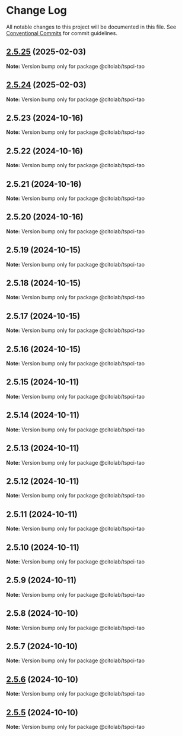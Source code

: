 # Change Log

All notable changes to this project will be documented in this file.
See [Conventional Commits](https://conventionalcommits.org) for commit guidelines.

## [2.5.25](https://github.com/Citolab/tspci/compare/v2.5.24...v2.5.25) (2025-02-03)

**Note:** Version bump only for package @citolab/tspci-tao





## [2.5.24](https://github.com/Citolab/tspci/compare/v2.5.23...v2.5.24) (2025-02-03)

**Note:** Version bump only for package @citolab/tspci-tao





## 2.5.23 (2024-10-16)

**Note:** Version bump only for package @citolab/tspci-tao





## 2.5.22 (2024-10-16)

**Note:** Version bump only for package @citolab/tspci-tao





## 2.5.21 (2024-10-16)

**Note:** Version bump only for package @citolab/tspci-tao





## 2.5.20 (2024-10-16)

**Note:** Version bump only for package @citolab/tspci-tao





## 2.5.19 (2024-10-15)

**Note:** Version bump only for package @citolab/tspci-tao





## 2.5.18 (2024-10-15)

**Note:** Version bump only for package @citolab/tspci-tao





## 2.5.17 (2024-10-15)

**Note:** Version bump only for package @citolab/tspci-tao





## 2.5.16 (2024-10-15)

**Note:** Version bump only for package @citolab/tspci-tao





## 2.5.15 (2024-10-11)

**Note:** Version bump only for package @citolab/tspci-tao





## 2.5.14 (2024-10-11)

**Note:** Version bump only for package @citolab/tspci-tao





## 2.5.13 (2024-10-11)

**Note:** Version bump only for package @citolab/tspci-tao





## 2.5.12 (2024-10-11)

**Note:** Version bump only for package @citolab/tspci-tao





## 2.5.11 (2024-10-11)

**Note:** Version bump only for package @citolab/tspci-tao





## 2.5.10 (2024-10-11)

**Note:** Version bump only for package @citolab/tspci-tao





## 2.5.9 (2024-10-11)

**Note:** Version bump only for package @citolab/tspci-tao





## 2.5.8 (2024-10-10)

**Note:** Version bump only for package @citolab/tspci-tao





## 2.5.7 (2024-10-10)

**Note:** Version bump only for package @citolab/tspci-tao





## [2.5.6](https://github.com/Citolab/tspci/compare/v2.5.5...v2.5.6) (2024-10-10)

**Note:** Version bump only for package @citolab/tspci-tao





## [2.5.5](https://github.com/Citolab/tspci/compare/v2.5.4...v2.5.5) (2024-10-10)

**Note:** Version bump only for package @citolab/tspci-tao
